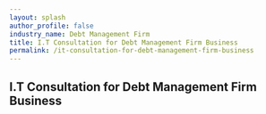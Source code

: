 ```yaml
---
layout: splash 
author_profile: false 
industry_name: Debt Management Firm
title: I.T Consultation for Debt Management Firm Business
permalink: /it-consultation-for-debt-management-firm-business
---
```


## I.T Consultation for Debt Management Firm Business